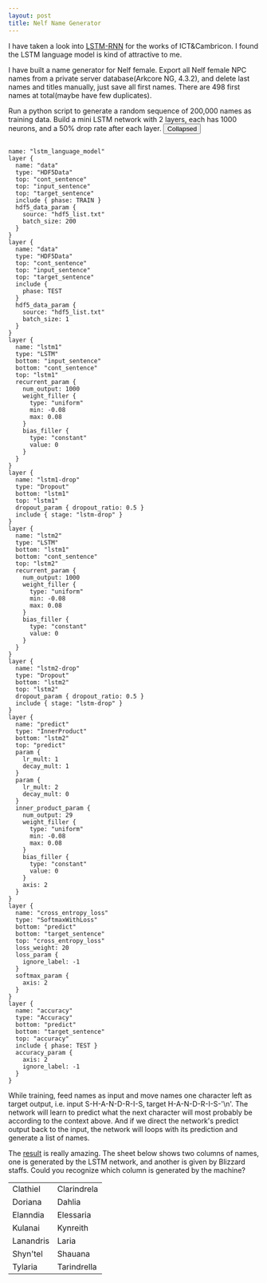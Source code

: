 ```yaml
---
layout: post
title: Nelf Name Generator
---
```


I have taken a look into [LSTM-RNN](http://karpathy.github.io/2015/05/21/rnn-effectiveness/) for the works of ICT&Cambricon. I found the LSTM language model is kind of attractive to me.

I have built a name generator for Nelf female. Export all Nelf female NPC names from a private server database(Arkcore NG, 4.3.2), and delete last names and titles manually, just save all first names. There are 498 first names at total(maybe have few duplicates).

Run a python script to generate a random sequence of 200,000 names as training data. Build a mini LSTM network with 2 layers, each has 1000 neurons, and a 50% drop rate after each layer.
<button class="collapsible">Collapsed</button><div class="collapsible-content">
<pre><code>
name: "lstm_language_model"
layer {
  name: "data"
  type: "HDF5Data"
  top: "cont_sentence"
  top: "input_sentence"
  top: "target_sentence"
  include { phase: TRAIN }
  hdf5_data_param {
    source: "hdf5_list.txt"
    batch_size: 200
  }
}
layer {
  name: "data"
  type: "HDF5Data"
  top: "cont_sentence"
  top: "input_sentence"
  top: "target_sentence"
  include {
    phase: TEST
  }
  hdf5_data_param {
    source: "hdf5_list.txt"
    batch_size: 1
  }
}
layer {
  name: "lstm1"
  type: "LSTM"
  bottom: "input_sentence"
  bottom: "cont_sentence"
  top: "lstm1"
  recurrent_param {
    num_output: 1000
    weight_filler {
      type: "uniform"
      min: -0.08
      max: 0.08
    }
    bias_filler {
      type: "constant"
      value: 0
    }
  }
}
layer {
  name: "lstm1-drop"
  type: "Dropout"
  bottom: "lstm1"
  top: "lstm1"
  dropout_param { dropout_ratio: 0.5 }
  include { stage: "lstm-drop" }
}
layer {
  name: "lstm2"
  type: "LSTM"
  bottom: "lstm1"
  bottom: "cont_sentence"
  top: "lstm2"
  recurrent_param {
    num_output: 1000
    weight_filler {
      type: "uniform"
      min: -0.08
      max: 0.08
    }
    bias_filler {
      type: "constant"
      value: 0
    }
  }
}
layer {
  name: "lstm2-drop"
  type: "Dropout"
  bottom: "lstm2"
  top: "lstm2"
  dropout_param { dropout_ratio: 0.5 }
  include { stage: "lstm-drop" }
}
layer {
  name: "predict"
  type: "InnerProduct"
  bottom: "lstm2"
  top: "predict"
  param {
    lr_mult: 1
    decay_mult: 1
  }
  param {
    lr_mult: 2
    decay_mult: 0
  }
  inner_product_param {
    num_output: 29
    weight_filler {
      type: "uniform"
      min: -0.08
      max: 0.08
    }
    bias_filler {
      type: "constant"
      value: 0
    }
    axis: 2
  }
}
layer {
  name: "cross_entropy_loss"
  type: "SoftmaxWithLoss"
  bottom: "predict"
  bottom: "target_sentence"
  top: "cross_entropy_loss"
  loss_weight: 20
  loss_param {
    ignore_label: -1
  }
  softmax_param {
    axis: 2
  }
}
layer {
  name: "accuracy"
  type: "Accuracy"
  bottom: "predict"
  bottom: "target_sentence"
  top: "accuracy"
  include { phase: TEST }
  accuracy_param {
    axis: 2
    ignore_label: -1
  }
}
</code></pre>
</div>

While training, feed names as input and move names one character left as target output, i.e. input S-H-A-N-D-R-I-S, target H-A-N-D-R-I-S-'\n'. The network will learn to predict what the next character will most probably be according to the context above. And if we direct the network's predict output back to the input, the network will loops with its prediction and generate a list of names.

The [result](/ext/nefunique10502.txt) is really amazing. The sheet below shows two columns of names, one is generated by the LSTM network, and another is given by Blizzard staffs. Could you recognize which column is generated by the machine?

<table>
<tr><td>Clathiel</td><td>Clarindrela</td></tr>
<tr><td>Doriana</td><td>Dahlia</td></tr>
<tr><td>Elanndia</td><td>Elessaria</td></tr>
<tr><td>Kulanai</td><td>Kynreith</td></tr>
<tr><td>Lanandris</td><td>Laria</td></tr>
<tr><td>Shyn'tel</td><td>Shauana</td></tr>
<tr><td>Tylaria</td><td>Tarindrella</td></tr>
</table>

